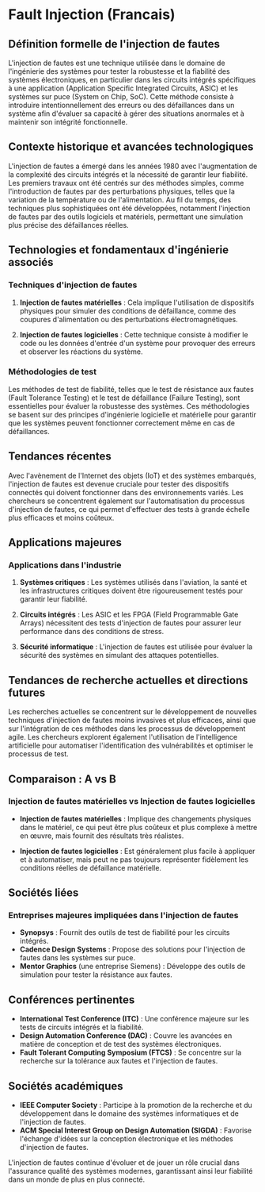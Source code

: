 # Fault Injection (Francais)

## Définition formelle de l'injection de fautes

L'injection de fautes est une technique utilisée dans le domaine de l'ingénierie des systèmes pour tester la robustesse et la fiabilité des systèmes électroniques, en particulier dans les circuits intégrés spécifiques à une application (Application Specific Integrated Circuits, ASIC) et les systèmes sur puce (System on Chip, SoC). Cette méthode consiste à introduire intentionnellement des erreurs ou des défaillances dans un système afin d'évaluer sa capacité à gérer des situations anormales et à maintenir son intégrité fonctionnelle.

## Contexte historique et avancées technologiques

L'injection de fautes a émergé dans les années 1980 avec l'augmentation de la complexité des circuits intégrés et la nécessité de garantir leur fiabilité. Les premiers travaux ont été centrés sur des méthodes simples, comme l'introduction de fautes par des perturbations physiques, telles que la variation de la température ou de l'alimentation. Au fil du temps, des techniques plus sophistiquées ont été développées, notamment l'injection de fautes par des outils logiciels et matériels, permettant une simulation plus précise des défaillances réelles.

## Technologies et fondamentaux d'ingénierie associés

### Techniques d'injection de fautes

1. **Injection de fautes matérielles** : Cela implique l'utilisation de dispositifs physiques pour simuler des conditions de défaillance, comme des coupures d'alimentation ou des perturbations électromagnétiques.
   
2. **Injection de fautes logicielles** : Cette technique consiste à modifier le code ou les données d'entrée d'un système pour provoquer des erreurs et observer les réactions du système.

### Méthodologies de test

Les méthodes de test de fiabilité, telles que le test de résistance aux fautes (Fault Tolerance Testing) et le test de défaillance (Failure Testing), sont essentielles pour évaluer la robustesse des systèmes. Ces méthodologies se basent sur des principes d'ingénierie logicielle et matérielle pour garantir que les systèmes peuvent fonctionner correctement même en cas de défaillances.

## Tendances récentes

Avec l'avènement de l'Internet des objets (IoT) et des systèmes embarqués, l'injection de fautes est devenue cruciale pour tester des dispositifs connectés qui doivent fonctionner dans des environnements variés. Les chercheurs se concentrent également sur l'automatisation du processus d'injection de fautes, ce qui permet d'effectuer des tests à grande échelle plus efficaces et moins coûteux.

## Applications majeures

### Applications dans l'industrie

1. **Systèmes critiques** : Les systèmes utilisés dans l'aviation, la santé et les infrastructures critiques doivent être rigoureusement testés pour garantir leur fiabilité.

2. **Circuits intégrés** : Les ASIC et les FPGA (Field Programmable Gate Arrays) nécessitent des tests d'injection de fautes pour assurer leur performance dans des conditions de stress.

3. **Sécurité informatique** : L'injection de fautes est utilisée pour évaluer la sécurité des systèmes en simulant des attaques potentielles.

## Tendances de recherche actuelles et directions futures

Les recherches actuelles se concentrent sur le développement de nouvelles techniques d'injection de fautes moins invasives et plus efficaces, ainsi que sur l'intégration de ces méthodes dans les processus de développement agile. Les chercheurs explorent également l'utilisation de l'intelligence artificielle pour automatiser l'identification des vulnérabilités et optimiser le processus de test.

## Comparaison : A vs B

### Injection de fautes matérielles vs Injection de fautes logicielles

- **Injection de fautes matérielles** : Implique des changements physiques dans le matériel, ce qui peut être plus coûteux et plus complexe à mettre en œuvre, mais fournit des résultats très réalistes.
  
- **Injection de fautes logicielles** : Est généralement plus facile à appliquer et à automatiser, mais peut ne pas toujours représenter fidèlement les conditions réelles de défaillance matérielle.

## Sociétés liées

### Entreprises majeures impliquées dans l'injection de fautes

- **Synopsys** : Fournit des outils de test de fiabilité pour les circuits intégrés.
- **Cadence Design Systems** : Propose des solutions pour l'injection de fautes dans les systèmes sur puce.
- **Mentor Graphics** (une entreprise Siemens) : Développe des outils de simulation pour tester la résistance aux fautes.

## Conférences pertinentes

- **International Test Conference (ITC)** : Une conférence majeure sur les tests de circuits intégrés et la fiabilité.
- **Design Automation Conference (DAC)** : Couvre les avancées en matière de conception et de test des systèmes électroniques.
- **Fault Tolerant Computing Symposium (FTCS)** : Se concentre sur la recherche sur la tolérance aux fautes et l'injection de fautes.

## Sociétés académiques

- **IEEE Computer Society** : Participe à la promotion de la recherche et du développement dans le domaine des systèmes informatiques et de l'injection de fautes.
- **ACM Special Interest Group on Design Automation (SIGDA)** : Favorise l'échange d'idées sur la conception électronique et les méthodes d'injection de fautes.

L'injection de fautes continue d'évoluer et de jouer un rôle crucial dans l'assurance qualité des systèmes modernes, garantissant ainsi leur fiabilité dans un monde de plus en plus connecté.